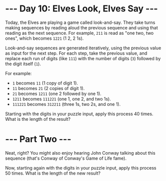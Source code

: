 # --- Day 10: Elves Look, Elves Say ---
Today, the Elves are playing a game called look-and-say. They take turns making sequences by reading aloud the previous sequence and using that reading as the next sequence. For example, `211` is read as "one two, two ones", which becomes `1221` (1 2, 2 1s).

Look-and-say sequences are generated iteratively, using the previous value as input for the next step. For each step, take the previous value, and replace each run of digits (like `111`) with the number of digits (`3`) followed by the digit itself (`1`).

For example:

- `1` becomes `11` (1 copy of digit 1).
- `11` becomes `21` (2 copies of digit 1).
- `21` becomes `1211` (one 2 followed by one 1).
- `1211` becomes `111221` (one 1, one 2, and two 1s).
- `111221` becomes `312211` (three 1s, two 2s, and one 1).

Starting with the digits in your puzzle input, apply this process 40 times. What is the length of the result?

# --- Part Two ---
Neat, right? You might also enjoy hearing John Conway talking about this sequence (that's Conway of Conway's Game of Life fame).

Now, starting again with the digits in your puzzle input, apply this process 50 times. What is the length of the new result?